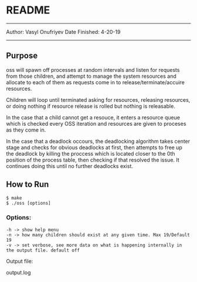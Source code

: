 # README

***

Author: Vasyl Onufriyev
Date Finished: 4-20-19

***

## Purpose

oss will spawn off processes at random intervals and listen for requests from those children, and attempt to manage the system resources and allocate to each of them as requests come in to release/terminate/accuire resources.

Children will loop until terminated asking for resources, releasing resources, or doing nothing if resource release is rolled but nothing is releasable.

In the case that a child cannot get a resouce, it enters a resource queue which is checked every OSS iteration and resources are given to proceses as they come in.

In the case that a deadlock occours, the deadlocking algorithm takes center stage and checks for obvious deadlocks at first, then attempts to free up the deadlock by killing the proccess which is located closer to the 0th position of the process table, then checking if that resolved the issue. It continues doing this until no further deadlocks exist.

## How to Run
```
$ make
$ ./oss [options]
```

### Options:

```
-h -> show help menu
-n -> how many children should exist at any given time. Max 19/Default 19
-v -> set verbose, see more data on what is happening internally in the output file. default off
```

Output file:

output.log
